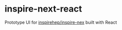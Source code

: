 # inspire-next-react

Prototype UI for [inspirehep/inspire-nex](https://github.com/inspirehep/inspire-next) built with React